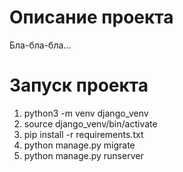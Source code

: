 # Описание проекта
Бла-бла-бла...

# Запуск проекта
1. python3 -m venv django_venv
2. source django_venv/bin/activate
3. pip install -r requirements.txt
4. python manage.py migrate
5. python manage.py runserver